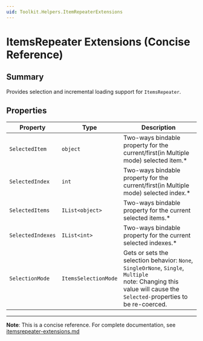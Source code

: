 ```yaml
---
uid: Toolkit.Helpers.ItemRepeaterExtensions
---
```


# ItemsRepeater Extensions (Concise Reference)

## Summary

Provides selection and incremental loading support for `ItemsRepeater`.

## Properties

| Property          | Type                 | Description                                                                                                                                                              |
|-------------------|----------------------|--------------------------------------------------------------------------------------------------------------------------------------------------------------------------|
| `SelectedItem`    | `object`             | Two-ways bindable property for the current/first(in Multiple mode) selected item.\*                                                                                      |
| `SelectedIndex`   | `int`                | Two-ways bindable property for the current/first(in Multiple mode) selected index.\*                                                                                     |
| `SelectedItems`   | `IList<object>`      | Two-ways bindable property for the current selected items.\*                                                                                                             |
| `SelectedIndexes` | `IList<int>`         | Two-ways bindable property for the current selected indexes.\*                                                                                                           |
| `SelectionMode`   | `ItemsSelectionMode` | Gets or sets the selection behavior: `None`, `SingleOrNone`, `Single`, `Multiple` <br/> note: Changing this value will cause the `Selected-`properties to be re-coerced. |

---

**Note**: This is a concise reference. 
For complete documentation, see [itemsrepeater-extensions.md](itemsrepeater-extensions.md)